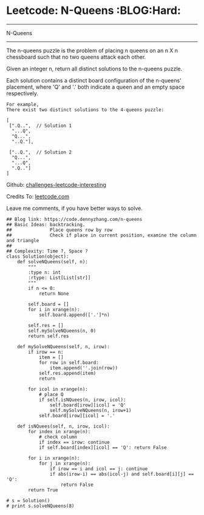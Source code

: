 # Leetcode: N-Queens     :BLOG:Hard:


---

N-Queens  

---

The n-queens puzzle is the problem of placing n queens on an n X n chessboard such that no two queens attack each other.  

Given an integer n, return all distinct solutions to the n-queens puzzle.  

Each solution contains a distinct board configuration of the n-queens' placement, where 'Q' and '.' both indicate a queen and an empty space respectively.  

    For example,
    There exist two distinct solutions to the 4-queens puzzle:
    
    [
     [".Q..",  // Solution 1
      "...Q",
      "Q...",
      "..Q."],
    
     ["..Q.",  // Solution 2
      "Q...",
      "...Q",
      ".Q.."]
    ]

Github: [challenges-leetcode-interesting](https://github.com/DennyZhang/challenges-leetcode-interesting/tree/master/n-queens)  

Credits To: [leetcode.com](https://leetcode.com/problems/n-queens/description/)  

Leave me comments, if you have better ways to solve.  

    ## Blog link: https://code.dennyzhang.com/n-queens
    ## Basic Ideas: backtracking.
    ##              Place queens row by row
    ##              Check if place in current position, examine the column and triangle
    ##
    ## Complexity: Time ?, Space ?
    class Solution(object):
        def solveNQueens(self, n):
            """
            :type n: int
            :rtype: List[List[str]]
            """
            if n <= 0:
                return None
    
            self.board = []
            for i in xrange(n):
                self.board.append(['.']*n)
    
            self.res = []
            self.mySolveNQueens(n, 0)
            return self.res
    
        def mySolveNQueens(self, n, irow):
            if irow == n:
                item = []
                for row in self.board:
                    item.append(''.join(row))
                self.res.append(item)
                return
    
            for icol in xrange(n):
                # place Q
                if self.isNQuees(n, irow, icol):
                    self.board[irow][icol] = 'Q'
                    self.mySolveNQueens(n, irow+1)
                self.board[irow][icol] = '.'
    
        def isNQuees(self, n, irow, icol):
            for index in xrange(n):
                # check column
                if index == irow: continue
                if self.board[index][icol] == 'Q': return False
    
            for i in xrange(n):
                for j in xrange(n):
                    if irow == i and icol == j: continue
                    if abs(irow-i) == abs(icol-j) and self.board[i][j] == 'Q':
                        return False
            return True
    
    # s = Solution()
    # print s.solveNQueens(8)